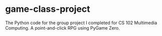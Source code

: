 # game-class-project
The Python code for the group project I completed for CS 102 Multimedia Computing. A point-and-click RPG using PyGame Zero.
